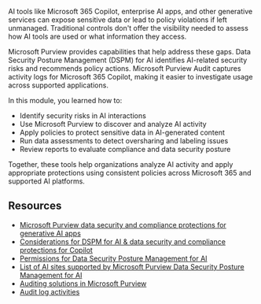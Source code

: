 AI tools like Microsoft 365 Copilot, enterprise AI apps, and other generative services can expose sensitive data or lead to policy violations if left unmanaged. Traditional controls don't offer the visibility needed to assess how AI tools are used or what information they access.

Microsoft Purview provides capabilities that help address these gaps. Data Security Posture Management (DSPM) for AI identifies AI-related security risks and recommends policy actions. Microsoft Purview Audit captures activity logs for Microsoft 365 Copilot, making it easier to investigate usage across supported applications.

In this module, you learned how to:

- Identify security risks in AI interactions
- Use Microsoft Purview to discover and analyze AI activity
- Apply policies to protect sensitive data in AI-generated content
- Run data assessments to detect oversharing and labeling issues
- Review reports to evaluate compliance and data security posture

Together, these tools help organizations analyze AI activity and apply appropriate protections using consistent policies across Microsoft 365 and supported AI platforms.

## Resources

- [Microsoft Purview data security and compliance protections for generative AI apps](/purview/ai-microsoft-purview?azure-portal=true)
- [Considerations for DSPM for AI & data security and compliance protections for Copilot](/purview/ai-microsoft-purview-considerations?azure-portal=true)
- [Permissions for Data Security Posture Management for AI](/purview/ai-microsoft-purview-permissions?azure-portal=true)
- [List of AI sites supported by Microsoft Purview Data Security Posture Management for AI](/purview/ai-microsoft-purview-supported-sites?azure-portal=true)
- [Auditing solutions in Microsoft Purview](/purview/audit-solutions-overview?azure-portal=true)
- [Audit log activities](/purview/audit-log-activities?azure-portal=true)

